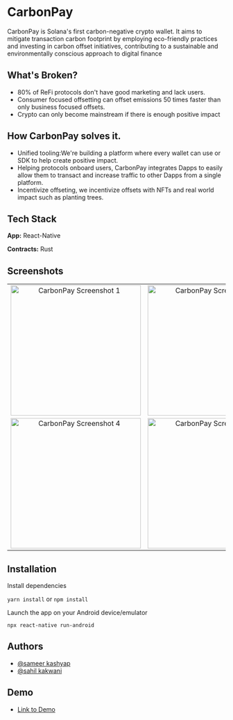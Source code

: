 # CarbonPay

CarbonPay is Solana's first carbon-negative crypto wallet. It aims to mitigate transaction carbon footprint by employing eco-friendly practices and investing in carbon offset initiatives, contributing to a sustainable and environmentally conscious approach to digital finance

## What's Broken?

- 80% of ReFi protocols don't have good marketing and lack users.
- Consumer focused offsetting can offset emissions 50 times faster than only business focused offsets.
- Crypto can only become mainstream if there is enough positive impact

## How CarbonPay solves it.

- Unified tooling:We're building a platform where every wallet can use or SDK to help create positive impact.
- Helping protocols onboard users, CarbonPay integrates Dapps to easily allow them to transact and increase traffic to other Dapps from a single platform.
- Incentivize offseting, we incentivize offsets with NFTs and real world impact such as planting trees.

## Tech Stack

**App:** React-Native

**Contracts:** Rust

## Screenshots

<table>
  <tr>
    <td align="center">
      <img src="https://4everland.io/ipfs/bafybeidxjvhevlqvypy3dmffztwvfgjpfjw3bsv6fi43fkuxb4nifvtjuu/Screenshot_2023-10-16-01-26-14-12_084531139cfc8d07e406f8c58672b88c.jpg" alt="CarbonPay Screenshot 1" width=300 />
    </td>
    <td align="center">
      <img src="https://4everland.io/ipfs/bafybeihlm7sqoifmfdquro5hfklfhmoyxhntrbnnhpqzsywlpsxwehfz2i/Screenshot_2023-10-16-01-27-25-36_084531139cfc8d07e406f8c58672b88c.jpg" alt="CarbonPay Screenshot 2" width=300 />
    </td>
    <td align="center">
      <img src="https://4everland.io/ipfs/bafybeif22tx4lztizoizjz3v4fbj267kvg6uoemipknamtf2x4z35lej2i/Screenshot_2023-10-16-01-26-40-53_084531139cfc8d07e406f8c58672b88c.jpg" alt="CarbonPay Screenshot 3" width=300 />
    </td>
  </tr>
  <tr>
    <td align="center">
      <img src="https://4everland.io/ipfs/bafybeifqtkf7yi7spnid765zxzjvbyr56lwjf5wp7vsk25hlygf4ma5upu/Screenshot_2023-10-16-01-27-16-51_084531139cfc8d07e406f8c58672b88c.jpg" alt="CarbonPay Screenshot 4" width=300 />
    </td>
    <td align="center">
      <img src="https://ipfs.io/ipfs/bafybeif5nmjwacsk6slkluyy6moy4cxbvgrvcp5jlyrb3jaln3nn7lfeiy/Screenshot_2023-10-16-01-27-35-91_084531139cfc8d07e406f8c58672b88c.jpg" alt="CarbonPay Screenshot 5" width=300 />
    </td>
    <td align="center">
      <img src="https://ipfs.io/ipfs/bafybeiftvusixbckjryraw4gzlxctutsmfrhmrn6e4leludb5gbhhpwcfi/Screenshot_2023-10-16-01-26-25-01_084531139cfc8d07e406f8c58672b88c.jpg" alt="CarbonPay Screenshot 6" width=300 />
    </td>
  </tr>
</table>

## Installation

Install dependencies

`yarn install` or `npm install`

Launch the app on your Android device/emulator

`npx react-native run-android`

## Authors

- [@sameer kashyap](https://www.github.com/Sameerkash)
- [@sahil kakwani](https://www.github.com/Sahilkakwani9)

## Demo

- [Link to Demo](https://youtu.be/sKg_gE3anjE?si=8pd-LOn5424TSVkE)
